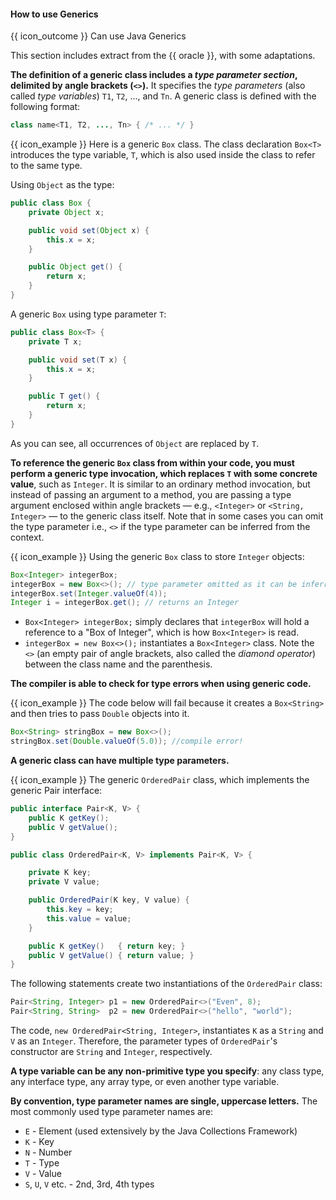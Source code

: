 <div id="title">

#### How to use Generics

</div>

<span id="prereqs"></span>

<span id="outcomes">{{ icon_outcome }} Can use Java Generics</span>

<div id="body">

This section includes extract from the {{ oracle }}, with some adaptations.

**The definition of a generic class includes a _type parameter section_, delimited by angle brackets (`<>`).** It specifies the _type parameters_ (also called _type variables_) `T1`, `T2`, ..., and `Tn`. A generic class is defined with the following format:

```java
class name<T1, T2, ..., Tn> { /* ... */ }
```

<box>

{{ icon_example }} Here is a generic `Box` class. The class declaration `Box<T>` introduces the type variable, `T`, which is also used inside the class to refer to the same type.

<div class="row">
  <div class="col-sm-6">

Using `Object` as the type:
```java
public class Box {
    private Object x;

    public void set(Object x) {
        this.x = x;
    }

    public Object get() {
        return x;
    }
}
```

  </div>
  <div class="col-sm-6">

A generic `Box` using type parameter `T`:
```java
public class Box<T> {
    private T x;

    public void set(T x) {
        this.x = x;
    }

    public T get() {
        return x;
    }
}
```

  </div>
</div>


As you can see, all occurrences of `Object` are replaced by `T`.
</box>

**To reference the generic `Box` class from within your code, you must perform a generic type invocation, which replaces `T` with some concrete value**, such as `Integer`. It is similar to an ordinary method invocation, but instead of passing an argument to a method, you are passing a type argument enclosed within angle brackets — e.g., `<Integer>` or `<String, Integer>` — to the generic class itself. Note that in some cases you can omit the type parameter i.e., `<>` if the type parameter can be inferred from the context.

<box>

{{ icon_example }} Using the generic `Box` class to store `Integer` objects:

```java
Box<Integer> integerBox;
integerBox = new Box<>(); // type parameter omitted as it can be inferred
integerBox.set(Integer.valueOf(4));
Integer i = integerBox.get(); // returns an Integer
```
* `Box<Integer> integerBox;` simply declares that `integerBox` will hold a reference to a "Box of Integer", which is how `Box<Integer>` is read.
* `integerBox = new Box<>();` instantiates a `Box<Integer>` class. Note the `<>` (an empty pair of angle brackets, also called the _diamond operator_) between the class name and the parenthesis.

</box>

**The compiler is able to check for type errors when using generic code.**

<box>

{{ icon_example }} The code below will fail because it creates a `Box<String>` and then tries to pass `Double` objects into it.

```java
Box<String> stringBox = new Box<>();
stringBox.set(Double.valueOf(5.0)); //compile error!
```
</box>

**A generic class can have multiple type parameters.**

<box>

{{ icon_example }} The generic `OrderedPair` class, which implements the generic Pair interface:

```java
public interface Pair<K, V> {
    public K getKey();
    public V getValue();
}
```

```java
public class OrderedPair<K, V> implements Pair<K, V> {

    private K key;
    private V value;

    public OrderedPair(K key, V value) {
        this.key = key;
        this.value = value;
    }

    public K getKey()	{ return key; }
    public V getValue() { return value; }
}
```

The following statements create two instantiations of the `OrderedPair` class:
```java
Pair<String, Integer> p1 = new OrderedPair<>("Even", 8);
Pair<String, String>  p2 = new OrderedPair<>("hello", "world");
```

The code, `new OrderedPair<String, Integer>`, instantiates `K` as a `String` and `V` as an `Integer`. Therefore, the parameter types of `OrderedPair`'s constructor are `String` and `Integer`, respectively.
</box>

**A type variable can be any non-primitive type you specify**: any class type, any interface type, any array type, or even another type variable.

**By convention, type parameter names are single, uppercase letters.** The most commonly used type parameter names are:
* `E` - Element (used extensively by the Java Collections Framework)
* `K` - Key
* `N` - Number
* `T` - Type
* `V` - Value
* `S`, `U`, `V` etc. - 2nd, 3rd, 4th types

</div>

<div id="extras">
</div>